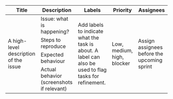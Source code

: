 <table>
    <thead>
        <tr>
            <th>Title</th>
            <th>Description</th>
            <th>Labels</th>
            <th>Priority</th>
            <th>Assignees</th>
        </tr>
    </thead>
    <tbody>
        <tr>
            <td rowspan=5>A high-level description of the issue</td>
            <td>Issue: what is happening?</td>
            <td rowspan=5>Add labels to indicate what the task is about. A label can also be used to flag tasks for refinement. </td>
            <td rowspan=5>Low, medium, high, blocker</td>
            <td rowspan=5>Assign assignees before the upcoming sprint</td>
        </tr>
        <tr>
            <td>Steps to reproduce</td>
        </tr>
        <tr>
            <td>Expected behaviour</td>
        </tr>
         <tr>
            <td>Actual behavior (screenshots if relevant)</td>
        </tr>
    </tbody>
</table>

